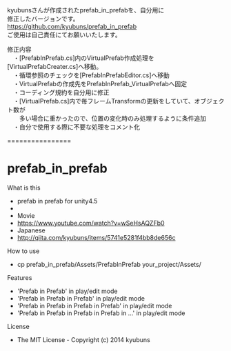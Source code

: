 
kyubunsさんが作成されたprefab_in_prefabを、自分用に  
修正したバージョンです。  
<https://github.com/kyubuns/prefab_in_prefab>  
ご使用は自己責任にてお願いいたします。  


修正内容  
　・[PrefabInPrefab.cs]内のVirtualPrefab作成処理を[VirtualPrefabCreater.cs]へ移動。  
　・循環参照のチェックを[PrefabInPrefabEditor.cs]へ移動  
　・VirtualPrefabの作成先をPrefabInPrefab_VirtualPrefabへ固定  
　・コーディング規約を自分用に修正  
　・[VirtualPrefab.cs]内で毎フレームTransformの更新をしていて、オブジェクト数が  
　　多い場合に重かったので、位置の変化時のみ処理するように条件追加  
　・自分で使用する際に不要な処理をコメント化  


================

prefab_in_prefab
================

What is this
* prefab in prefab for unity4.5
*
* Movie
*   https://www.youtube.com/watch?v=wSeHsAQZFb0
* Japanese
*   http://qiita.com/kyubuns/items/5741e5281f4bb8de656c

How to use
* cp prefab_in_prefab/Assets/PrefabInPrefab your_project/Assets/

Features
* 'Prefab in Prefab' in play/edit mode
* 'Prefab in Prefab in Prefab' in play/edit mode
* 'Prefab in Prefab in Prefab in Prefab' in play/edit mode
* 'Prefab in Prefab in Prefab in Prefab in ...' in play/edit mode

License
* The MIT License - Copyright (c) 2014 kyubuns

